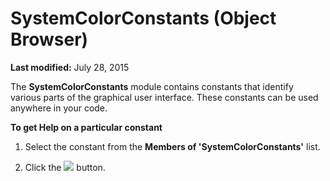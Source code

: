 
# SystemColorConstants (Object Browser)

 **Last modified:** July 28, 2015

The  **SystemColorConstants** module contains constants that identify various parts of the graphical user interface. These constants can be used anywhere in your code.

 **To get Help on a particular constant**



1. Select the constant from the  **Members of 'SystemColorConstants'** list.
    
2. Click the 
![](../images/but_help_ZA01201583.gif) button.
    

